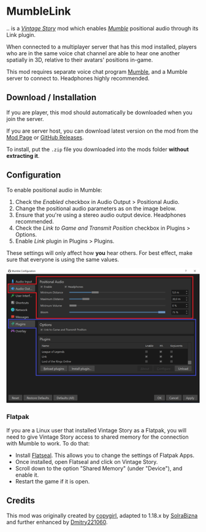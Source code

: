 # MumbleLink

.. is a *[Vintage Story]* mod which enables *[Mumble]* positional audio through its Link plugin.

When connected to a multiplayer server that has this mod installed, players who are in the same voice chat channel are able to hear one another spatially in 3D, relative to their avatars' positions in-game.

This mod requires separate voice chat program [Mumble], and a Mumble server to connect to. Headphones highly recommended.

[Vintage Story]: https://vintagestory.at/
[Mumble]: https://www.mumble.info/

## Download / Installation

If you are player, this mod should automatically be downloaded when you join the server.

If you are server host, you can download latest version on the mod from the [Mod Page](https://mods.vintagestory.at/mumblelink) or [GitHub Releases](https://github.com/Dmitry221060/MumbleLink/releases).

To install, put the `.zip` file you downloaded into the mods folder **without extracting it**.

## Configuration

To enable positional audio in Mumble:

1. Check the *Enabled* checkbox in Audio Output > Positional Audio.
2. Change the positional audio parameters as on the image below.
3. Ensure that you're using a stereo audio output device. Headphones recommended.
4. Check the *Link to Game and Transmit Position* checkbox in Plugins > Options.
5. Enable *Link* plugin in Plugins > Plugins.

These settings will only affect how **you** hear others. For best effect, make sure that everyone is using the same values.

![](docs/mumble_configuration.png)

### Flatpak

If you are a Linux user that installed Vintage Story as a Flatpak, you will need to give Vintage Story access to shared memory for the connection with Mumble to work. To do that:
- Install [Flatseal](https://flathub.org/apps/details/com.github.tchx84.Flatseal). This allows you to change the settings of Flatpak Apps.
- Once installed, open Flatseal and click on Vintage Story.
- Scroll down to the option "Shared Memory" (under "Device"), and enable it.
- Restart the game if it is open.

## Credits

This mod was originally created by [copygirl](https://github.com/copygirl), adapted to 1.18.x by [SolraBizna](https://github.com/SolraBizna) and further enhanced by [Dmitry221060](https://github.com/Dmitry221060).
